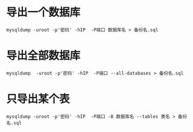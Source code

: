 # 导出一个数据库

```shell
mysqldump -uroot -p'密码' -hIP  -P端口 数据库名 > 备份名.sql
```



# 导出全部数据库

```shell
mysqldump  -uroot -p'密码' -hIP  -P端口 --all-databases > 备份名.sql
```



# 只导出某个表

```shell
mysqldump -uroot -p'密码' -hIP  -P端口 -B 数据库名 --tables 表名 > 备份名.sql
```

